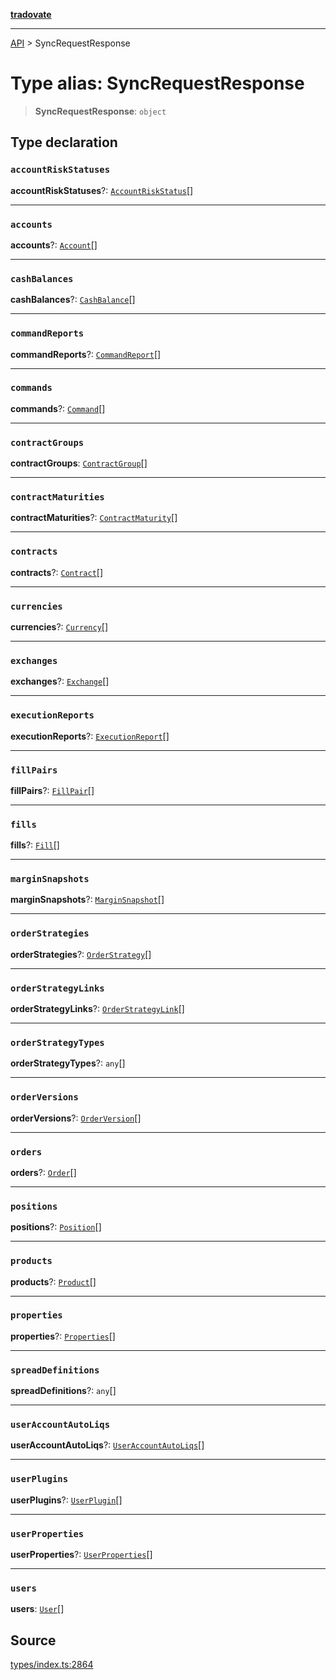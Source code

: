 [**tradovate**](../README.md)

***

[API](../API.md) > SyncRequestResponse

# Type alias: SyncRequestResponse

> **SyncRequestResponse**: `object`

## Type declaration

### `accountRiskStatuses`

**accountRiskStatuses**?: [`AccountRiskStatus`](type-alias.AccountRiskStatus.md)[]

***

### `accounts`

**accounts**?: [`Account`](type-alias.Account.md)[]

***

### `cashBalances`

**cashBalances**?: [`CashBalance`](type-alias.CashBalance.md)[]

***

### `commandReports`

**commandReports**?: [`CommandReport`](type-alias.CommandReport.md)[]

***

### `commands`

**commands**?: [`Command`](type-alias.Command.md)[]

***

### `contractGroups`

**contractGroups**: [`ContractGroup`](type-alias.ContractGroup.md)[]

***

### `contractMaturities`

**contractMaturities**?: [`ContractMaturity`](type-alias.ContractMaturity.md)[]

***

### `contracts`

**contracts**?: [`Contract`](type-alias.Contract.md)[]

***

### `currencies`

**currencies**?: [`Currency`](type-alias.Currency.md)[]

***

### `exchanges`

**exchanges**?: [`Exchange`](type-alias.Exchange.md)[]

***

### `executionReports`

**executionReports**?: [`ExecutionReport`](type-alias.ExecutionReport.md)[]

***

### `fillPairs`

**fillPairs**?: [`FillPair`](type-alias.FillPair.md)[]

***

### `fills`

**fills**?: [`Fill`](type-alias.Fill.md)[]

***

### `marginSnapshots`

**marginSnapshots**?: [`MarginSnapshot`](type-alias.MarginSnapshot.md)[]

***

### `orderStrategies`

**orderStrategies**?: [`OrderStrategy`](type-alias.OrderStrategy.md)[]

***

### `orderStrategyLinks`

**orderStrategyLinks**?: [`OrderStrategyLink`](type-alias.OrderStrategyLink.md)[]

***

### `orderStrategyTypes`

**orderStrategyTypes**?: `any`[]

***

### `orderVersions`

**orderVersions**?: [`OrderVersion`](type-alias.OrderVersion.md)[]

***

### `orders`

**orders**?: [`Order`](type-alias.Order.md)[]

***

### `positions`

**positions**?: [`Position`](type-alias.Position.md)[]

***

### `products`

**products**?: [`Product`](type-alias.Product.md)[]

***

### `properties`

**properties**?: [`Properties`](type-alias.Properties.md)[]

***

### `spreadDefinitions`

**spreadDefinitions**?: `any`[]

***

### `userAccountAutoLiqs`

**userAccountAutoLiqs**?: [`UserAccountAutoLiqs`](type-alias.UserAccountAutoLiqs.md)[]

***

### `userPlugins`

**userPlugins**?: [`UserPlugin`](type-alias.UserPlugin.md)[]

***

### `userProperties`

**userProperties**?: [`UserProperties`](type-alias.UserProperties.md)[]

***

### `users`

**users**: [`User`](type-alias.User.md)[]

## Source

[types/index.ts:2864](https://github.com/cgilly2fast/tradovate-typescript/blob/b1caea5/src/types/index.ts#L2864)
